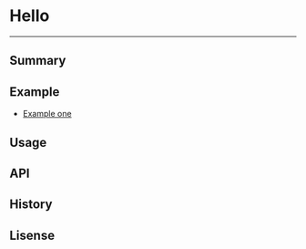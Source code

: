 # Hello
---

## Summary

## Example
* [Example one](http://localhost:3000/example/index.html)

## Usage

## API

## History

## Lisense

